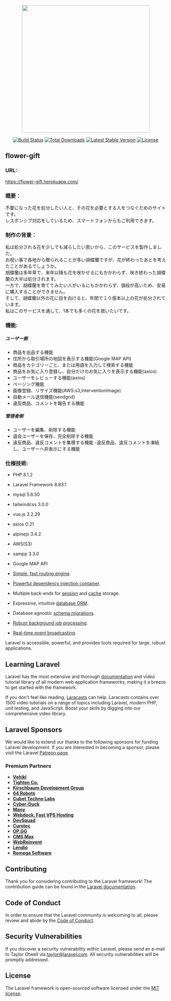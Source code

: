 <p align="center"><a href="https://laravel.com" target="_blank"><img src="https://raw.githubusercontent.com/laravel/art/master/logo-lockup/5%20SVG/2%20CMYK/1%20Full%20Color/laravel-logolockup-cmyk-red.svg" width="400"></a></p>

<p align="center">
<a href="https://travis-ci.org/laravel/framework"><img src="https://travis-ci.org/laravel/framework.svg" alt="Build Status"></a>
<a href="https://packagist.org/packages/laravel/framework"><img src="https://img.shields.io/packagist/dt/laravel/framework" alt="Total Downloads"></a>
<a href="https://packagist.org/packages/laravel/framework"><img src="https://img.shields.io/packagist/v/laravel/framework" alt="Latest Stable Version"></a>
<a href="https://packagist.org/packages/laravel/framework"><img src="https://img.shields.io/packagist/l/laravel/framework" alt="License"></a>
</p>

## flower-gift  
### URL:
https://flower-gift.herokuapp.com/
### 概要：  
不要になった花を処分したい人と、その花を必要とする人をつなぐためのサイトです。  
レスポンシブ対応をしているため、スマートフォンからもご利用できます。  
### 制作の背景：  
私は処分される花を少しでも減らしたい思いから、このサービスを製作しました。  
お祝い事で各地から贈られることが多い胡蝶蘭ですが、花が終わったあとを考えたことがあるでしょうか。  
胡蝶蘭は多年草で、来年以降も花を咲かせるにもかかわらず、咲き終わった胡蝶蘭の大半は処分されます。  
一方で、胡蝶蘭を育ててみたい人がいるにもかかわらず、値段が高いため、安易に購入することができません。  
そして、胡蝶蘭以外の花に目を向けると、年間で１０億本以上の花が処分されています。  
私はこのサービスを通して、1本でも多くの花を救いたいです。  
### 機能:  
##### ユーザー側
 - 商品を出品する機能
 - 住所から取引場所の地図を表示する機能(Google MAP API)
 - 商品をカテゴリーごと、または用語を入力して検索する機能
 - 商品をお気に入り登録し、自分だけのお気に入りを表示する機能(axios)
 - ユーザーをレビューする機能(axios)
 - ページング機能
 - 画像登録、リサイズ機能(AWS:s3,InterventionImage)
 - 自動メール送信機能(sendgrid)
 - 違反商品、コメントを報告する機能

##### 管理者側
- ユーザーを編集、削除する機能
- 退会ユーザーを保存、完全削除する機能
- 違反商品、違反コメントを集積する機能
 -違反商品、違反コメントを凍結し、ユーザーへ非表示にする機能

### 仕様技術:
- PHP 8.1.2 
- Laravel Framework 8.83.1
- mysql 5.6.50
- tailwindcss 3.0.0
- vue.js 3.2.29
- axios 0.21
- alpinejs 3.4.2
- AWS(S3)
- xampp 3.3.0
- Google MAP API


- [Simple, fast routing engine](https://laravel.com/docs/routing).
- [Powerful dependency injection container](https://laravel.com/docs/container).
- Multiple back-ends for [session](https://laravel.com/docs/session) and [cache](https://laravel.com/docs/cache) storage.
- Expressive, intuitive [database ORM](https://laravel.com/docs/eloquent).
- Database agnostic [schema migrations](https://laravel.com/docs/migrations).
- [Robust background job processing](https://laravel.com/docs/queues).
- [Real-time event broadcasting](https://laravel.com/docs/broadcasting).

Laravel is accessible, powerful, and provides tools required for large, robust applications.

## Learning Laravel

Laravel has the most extensive and thorough [documentation](https://laravel.com/docs) and video tutorial library of all modern web application frameworks, making it a breeze to get started with the framework.

If you don't feel like reading, [Laracasts](https://laracasts.com) can help. Laracasts contains over 1500 video tutorials on a range of topics including Laravel, modern PHP, unit testing, and JavaScript. Boost your skills by digging into our comprehensive video library.

## Laravel Sponsors

We would like to extend our thanks to the following sponsors for funding Laravel development. If you are interested in becoming a sponsor, please visit the Laravel [Patreon page](https://patreon.com/taylorotwell).

### Premium Partners

- **[Vehikl](https://vehikl.com/)**
- **[Tighten Co.](https://tighten.co)**
- **[Kirschbaum Development Group](https://kirschbaumdevelopment.com)**
- **[64 Robots](https://64robots.com)**
- **[Cubet Techno Labs](https://cubettech.com)**
- **[Cyber-Duck](https://cyber-duck.co.uk)**
- **[Many](https://www.many.co.uk)**
- **[Webdock, Fast VPS Hosting](https://www.webdock.io/en)**
- **[DevSquad](https://devsquad.com)**
- **[Curotec](https://www.curotec.com/services/technologies/laravel/)**
- **[OP.GG](https://op.gg)**
- **[CMS Max](https://www.cmsmax.com/)**
- **[WebReinvent](https://webreinvent.com/?utm_source=laravel&utm_medium=github&utm_campaign=patreon-sponsors)**
- **[Lendio](https://lendio.com)**
- **[Romega Software](https://romegasoftware.com)**

## Contributing

Thank you for considering contributing to the Laravel framework! The contribution guide can be found in the [Laravel documentation](https://laravel.com/docs/contributions).

## Code of Conduct

In order to ensure that the Laravel community is welcoming to all, please review and abide by the [Code of Conduct](https://laravel.com/docs/contributions#code-of-conduct).

## Security Vulnerabilities

If you discover a security vulnerability within Laravel, please send an e-mail to Taylor Otwell via [taylor@laravel.com](mailto:taylor@laravel.com). All security vulnerabilities will be promptly addressed.

## License

The Laravel framework is open-sourced software licensed under the [MIT license](https://opensource.org/licenses/MIT).
